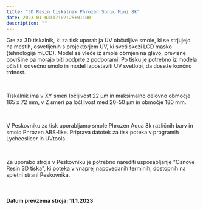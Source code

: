 ```yaml
---
title: "3D Resin tiskalnik Phrozen Sonic Mini 8k"
date: 2023-01-03T17:02:25+01:00
description: ""
---
```


Gre za 3D tiskalnik, ki za tisk uporablja UV občutljive smole, ki se strjujejo na mestih, osvetljenih s projektorjem UV, ki sveti skozi LCD masko (tehnologija mLCD). Model se vleče iz smole obrnjen na glavo, previsne površine pa morajo biti podprte z podporami. Po tisku je potrebno iz modela očistiti odvečno smolo in model izpostaviti UV svetlobi, da doseže končno trdnost.

&nbsp;

Tiskalnik ima v XY smeri ločljivost 22 µm in maksimalno delovno območje 165 x 72 mm, v Z smeri pa ločljivost med 20-50 µm in območje 180 mm. 

&nbsp;

V Peskovniku za tisk uporabljamo smole Phrozen Aqua 8k različnih barv in smolo Phrozen ABS-like. Priprava datotek za tisk poteka v programih Lycheeslicer in UVtools.

&nbsp;

Za uporabo stroja v Peskovniku je potrebno narediti usposabljanje "Osnove Resin 3D tiska", ki poteka v vnaprej napovedanih terminih, dostopnih na spletni strani Peskovnika.

&nbsp;

#### Datum prevzema stroja: 11.1.2023

<!--Tiskalnik za smolo Sonic Mini 8K z ločljivostjo 22 µm (1152 ppi), 7,1 -palčnim mono LCD zaslonom in LED modulom z linearno projekcijo kot svetlobnim virom.Sonic Mini 8K se lahko uporablja za tiskanje izjemno realističnih modelov z najfinejšimi teksturami, gubami in porami z natančnostjo, ki presega najboljše ročno izdelane kose profesionalnih kiparjev.Dvojne linearne tirnice Sonic Mini 8K zagotavljajo zanesljivo stabilnost, dolgo življenjsko dobo in zagotavljajo visokokakovostne 3D-odtise.Sonic Mini 8K ima prostornino tiskanja 165 x 72 x 180 mm. Dovolj prostora za izdelavo majhnih in srednje velikih modelov.Tiskalnik kot vir svetlobe uporablja LED modul z linearno projekcijo, ki učinkovito podaljša dolžino optične poti in izboljša enakomernost svetlobe za več kot 90%. Rezultat so ostri modeli z natančnimi podrobnostmi.Uporabniku prijazen uporabniški vmesnik zagotavlja enostavno navigacijo. Preprosto priključite USB na sprednji del Sonic Mini 8K, preklopite skozi 3,5-palčni zaslon na dotik in že ste pripravljeni.
-->